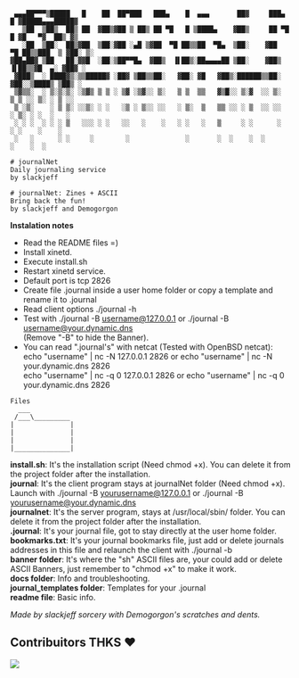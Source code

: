 ```
 ▄▄▄██▀▀▀▒█████   █    ██  ██▀███   ███▄    █  ▄▄▄       ██▓     ███▄    █ ▓█████▄▄▄█████▓
   ▒██  ▒██▒  ██▒ ██  ▓██▒▓██ ▒ ██▒ ██ ▀█   █ ▒████▄    ▓██▒     ██ ▀█   █ ▓█   ▀▓  ██▒ ▓▒ 
   ░██  ▒██░  ██▒▓██  ▒██░▓██ ░▄█ ▒▓██  ▀█ ██▒▒██  ▀█▄  ▒██░    ▓██  ▀█ ██▒▒███  ▒ ▓██░ ▒░ 
▓██▄██▓ ▒██   ██░▓▓█  ░██░▒██▀▀█▄  ▓██▒  ▐▌██▒░██▄▄▄▄██ ▒██░    ▓██▒  ▐▌██▒▒▓█  ▄░ ▓██▓ ░ 
 ▓███▒  ░ ████▓▒░▒▒█████▓ ░██▓ ▒██▒▒██░   ▓██░ ▓█   ▓██▒░██████▒▒██░   ▓██░░▒████▒ ▒██▒ ░  
 ▒▓▒▒░  ░ ▒░▒░▒░ ░▒▓▒ ▒ ▒ ░ ▒▓ ░▒▓░░ ▒░   ▒ ▒  ▒▒   ▓▒█░░ ▒░▓  ░░ ▒░   ▒ ▒ ░░ ▒░ ░ ▒ ░░  
 ▒ ░▒░    ░ ▒ ▒░ ░░▒░ ░ ░   ░▒ ░ ▒░░ ░░   ░ ▒░  ▒   ▒▒ ░░ ░ ▒  ░░ ░░   ░ ▒░ ░ ░  ░   ░    
 ░ ░ ░  ░ ░ ░ ▒   ░░░ ░ ░   ░░   ░    ░   ░ ░   ░   ▒     ░ ░      ░   ░ ░    ░    ░       
 ░   ░      ░ ░     ░        ░              ░       ░  ░    ░  ░         ░    ░  ░       
                                                                                         
# journalNet
Daily journaling service
by slackjeff

# journalNet: Zines + ASCII
Bring back the fun!
by slackjeff and Demogorgon
```
**Instalation notes**
- Read the README files =)
- Install xinetd.
- Execute install.sh
- Restart xinetd service.
- Default port is tcp 2826
- Create file .journal inside a user home folder or copy a template and rename it to .journal
- Read client options ./journal -h
- Test with ./journal -B username@127.0.0.1 or ./journal -B username@your.dynamic.dns  
  (Remove "-B" to hide the Banner).  
- You can read ".journal's" with netcat (Tested with OpenBSD netcat):  
echo "username" | nc -N 127.0.0.1 2826 or echo "username" | nc -N your.dynamic.dns 2826    
echo "username" | nc -q 0 127.0.0.1 2826 or echo "username" | nc -q 0 your.dynamic.dns 2826  
  
```
Files
  ___
 /___\_________
|              |
|              |
|              |
|______________|
```
**install.sh**: It's the installation script (Need chmod +x). You can delete it from the project folder after the installation.  
**journal**: It's the client program stays at journalNet folder (Need chmod +x). Launch with ./journal -B yourusername@127.0.0.1 or ./journal -B yourusername@your.dynamic.dns  
**journalnet**: It's the server program, stays at /usr/local/sbin/ folder. You can delete it from the project folder after the installation.  
**.journal**: It's your journal file, got to stay directly at the user home folder.  
**bookmarks.txt**: It's your journal bookmarks file, just add or delete journals addresses in this file and relaunch the client with ./journal -b  
**banner folder**: It's where the "sh" ASCII files are, your could add or delete ASCII Banners, just remember to "chmod +x" to make it work.  
**docs folder**: Info and troubleshooting.  
**journal_templates folder**: Templates for your .journal  
**readme file**: Basic info.  

_Made by slackjeff sorcery with Demogorgon's scratches and dents._  

## Contribuitors THKS ❤

<a href = "https://github.com/slackjeff/web/graphs/contributors">
  <img src = "https://contrib.rocks/image?repo=slackjeff/journalNet"/>
</a>

